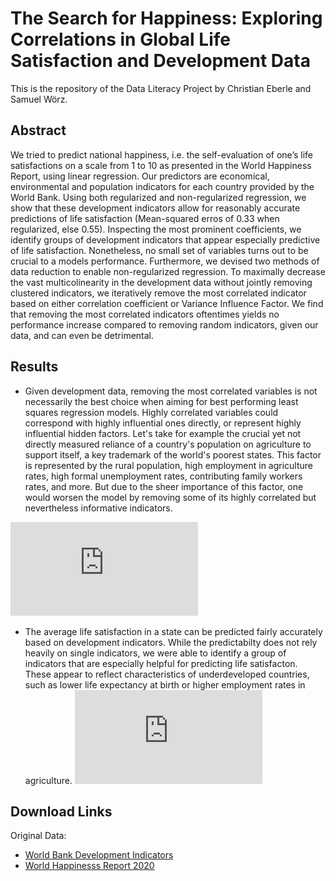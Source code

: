 # The Search for Happiness: Exploring Correlations in Global Life Satisfaction and Development Data

This is the repository of the Data Literacy Project by Christian Eberle and Samuel Wörz.

## Abstract

We tried to predict national happiness, i.e. the self-evaluation of one’s life satisfactions on a scale from 1 to 10 as presented in the World Happiness Report, using linear regression. Our predictors are economical, environmental and population indicators for each country provided by the World Bank. Using both regularized and non-regularized regression, we show that these development indicators allow for reasonably accurate predictions of life satisfaction (Mean-squared erros of 0.33 when regularized, else 0.55). Inspecting the most prominent coefficients, we identify groups of development indicators that appear especially predictive of life satisfaction. Nonetheless, no small set of variables turns out to be crucial to a models performance. Furthermore, we devised two methods of data reduction to enable non-regularized regression. To maximally decrease the vast multicolinearity in the development data without jointly removing clustered indicators, we iteratively remove the most correlated indicator based on either correlation coefficient or Variance Influence Factor. We find that removing the most correlated indicators oftentimes yields no performance increase compared to removing random indicators, given our data, and can even be detrimental.


## Results

- Given development data, removing the most correlated variables is not necessarily the best choice when aiming for best performing least squares regression models. Highly correlated variables could correspond with highly influential ones directly, or represent highly influential hidden factors. Let's take for example the crucial yet not directly measured reliance of a country's population on agriculture to support itself, a key trademark of the world's poorest states. This factor is represented by the rural population, high employment in agriculture rates, high formal unemployment rates, contributing family workers rates, and more. But due to the sheer importance of this factor, one would worsen the model by removing some of its highly correlated but nevertheless informative indicators.

![](https://github.com/c-eberle/Data-Literacy-project/blob/main/figures/reduction_plots.pdf?raw=true) 

- The average life satisfaction in a state can be predicted fairly accurately based on development indicators. While the predictabilty does not rely heavily on single indicators, we were able to identify a group of indicators that are especially helpful for predicting life satisfacton. These appear to reflect characteristics of underdeveloped countries, such as lower life expectancy at birth or higher employment rates in agriculture. 
![](https://github.com/c-eberle/Data-Literacy-project/blob/main/figures/ridge_coefs.pdf?raw=true) 

## Download Links

Original Data:
- [World Bank Development Indicators](https://databank.worldbank.org/source/world-development-indicators)
- [World Happinesss Report 2020](https://www.kaggle.com/mathurinache/world-happiness-report)


